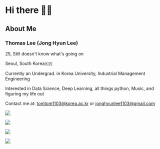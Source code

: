 # Hi there 👋👀

## About Me

### Thomas Lee (Jong Hyun Lee)

25, Still doesn't know what's going on

Seoul, South Korea🇰🇷

Currently an Undergrad. in Korea University, Industrial Management Engineering

Interested in Data Science, Deep Learning, all things python, Music, and figuring my life out

Contact me at:
tomtom1103@korea.ac.kr
or
jonghyunlee1103@gmail.com

<a href="https://soundcloud.com/thirdtomcat" target="_blank"><img src="https://img.shields.io/badge/SoundCloud-FF3300?style=flat-square&logo=soundcloud&logoColor=white"/></a>

<a href="https://tomtom1103.github.io/categories/" target="_blank"><img src="https://img.shields.io/badge/The Life and Times of Thomas Lee-161B22?style=flat-square&logo=github&logoColor=white"/></a>

<a href="https://share.streamlit.io/tomtom1103/kuiai_hackathon_2022/main/JL_app.py" target="_blank"><img src="https://img.shields.io/badge/Journey Lee-161B22?style=flat-square&logo=streamlit&logoColor=FF4B4B"/></a>



![](https://github-readme-stats.vercel.app/api?username=tomtom1103&count_private=true&show_icons=true&theme=synthwave)
